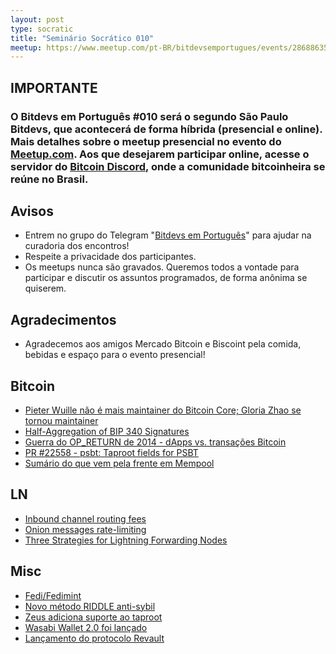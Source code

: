 ```yaml
---
layout: post
type: socratic
title: "Seminário Socrático 010"
meetup: https://www.meetup.com/pt-BR/bitdevsemportugues/events/286886353/
---
```


## IMPORTANTE   

### O Bitdevs em Português #010 será o segundo São Paulo Bitdevs, que acontecerá de forma híbrida (presencial e online). Mais detalhes sobre o meetup presencial no evento do [Meetup.com](https://www.meetup.com/pt-BR/bitdevsemportugues/events/286886353/). Aos que desejarem participar online, acesse o servidor do  [Bitcoin Discord](https://discord.bitcoinheiros.com/), onde a comunidade bitcoinheira se reúne no Brasil.

## Avisos

- Entrem no grupo do Telegram "[Bitdevs em Português](https://t.me/joinchat/lHusQ1bV9fUyNDY5)" para ajudar na curadoria dos encontros!
- Respeite a privacidade dos participantes. 
- Os meetups nunca são gravados. Queremos todos a vontade para participar e discutir os assuntos programados, de forma anônima se quiserem.

## Agradecimentos

- Agradecemos aos amigos Mercado Bitcoin e Biscoint pela comida, bebidas e espaço para o evento presencial!

## Bitcoin

- [Pieter Wuille não é mais maintainer do Bitcoin Core; Gloria Zhao se tornou maintainer](https://twitter.com/saorihonorato/status/1545442259566559239)
- [Half-Aggregation of BIP 340 Signatures](https://blog.blockstream.com/half-aggregation-of-bip-340-signatures/)
- [Guerra do OP_RETURN de 2014 - dApps vs. transações Bitcoin](https://blog.bitmex.com/dapps-or-only-bitcoin-transactions-the-2014-debate/)
- [PR #22558 - psbt: Taproot fields for PSBT](https://github.com/bitcoin/bitcoin/pull/22558)
- [Sumário do que vem pela frente em Mempool](https://github.com/jamesob/mempool.work)

## LN

- [Inbound channel routing fees](https://lists.linuxfoundation.org/pipermail/lightning-dev/2022-July/003643.html)
- [Onion messages rate-limiting](https://lists.linuxfoundation.org/pipermail/lightning-dev/2022-June/003623.html)
- [Three Strategies for Lightning Forwarding Nodes](https://lists.linuxfoundation.org/pipermail/lightning-dev/2022-June/003617.html)

## Misc

- [Fedi/Fedimint](https://www.fedi.xyz/)
- [Novo método RIDDLE anti-sybil](https://gist.github.com/AdamISZ/51349418be08be22aa2b4b469e3be92f)
- [Zeus adiciona suporte ao taproot](https://github.com/ZeusLN/zeus/releases/tag/v0.6.5-rc1)
- [Wasabi Wallet 2.0 foi lançado](https://bitcoinops.org/en/newsletters/2022/04/06/#wabisabi-alternative-to-payjoin)
- [Lançamento do protocolo Revault](https://twitter.com/revaultdev/status/1551577751727005696)
